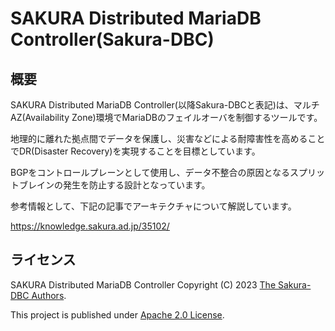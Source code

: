 # SAKURA Distributed MariaDB Controller(Sakura-DBC)

## 概要

SAKURA Distributed MariaDB Controller(以降Sakura-DBCと表記)は、マルチAZ(Availability Zone)環境でMariaDBのフェイルオーバを制御するツールです。

地理的に離れた拠点間でデータを保護し、災害などによる耐障害性を高めることでDR(Disaster Recovery)を実現することを目標としています。

BGPをコントロールプレーンとして使用し、データ不整合の原因となるスプリットブレインの発生を防止する設計となっています。

参考情報として、下記の記事でアーキテクチャについて解説しています。

https://knowledge.sakura.ad.jp/35102/

## ライセンス

SAKURA Distributed MariaDB Controller Copyright (C) 2023 [The Sakura-DBC Authors](AUTHORS).

This project is published under [Apache 2.0 License](LICENSE.txt).
